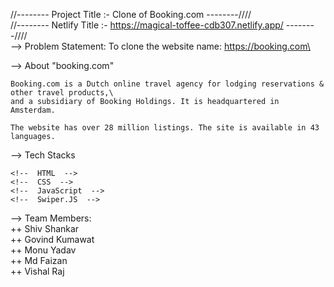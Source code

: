 //-------- Project Title :- Clone of Booking.com --------////\
//-------- Netlify Title :- https://magical-toffee-cdb307.netlify.app/ --------////\
--> Problem Statement:
To clone the website name: https://booking.com\

--> About "booking.com"

    Booking.com is a Dutch online travel agency for lodging reservations & other travel products,\
    and a subsidiary of Booking Holdings. It is headquartered in Amsterdam.

    The website has over 28 million listings. The site is available in 43 languages.

--> Tech Stacks

    <!--  HTML  -->
    <!--  CSS  -->
    <!--  JavaScript  -->
    <!--  Swiper.JS  -->

--> Team Members:\
++ Shiv Shankar\
++ Govind Kumawat\
++ Monu Yadav\
++ Md Faizan\
++ Vishal Raj
